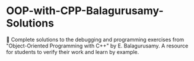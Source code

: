 # OOP-with-CPP-Balagurusamy-Solutions
🧩 Complete solutions to the debugging and programming exercises from "Object-Oriented Programming with C++" by E. Balagurusamy. A resource for students to verify their work and learn by example.
